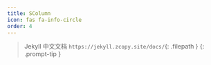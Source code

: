 ```yaml
---
title: SColumn
icon: fas fa-info-circle
order: 4
---
```


> Jekyll 中文文档 `https://jekyll.zcopy.site/docs/`{: .filepath } 
{: .prompt-tip }
